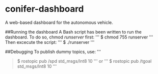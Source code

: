 # conifer-dashboard
A web-based dashboard for the autonomous vehicle.

##Running the dashboard
A Bash script has been written to run the dashboard. To do so, chmod <i>runserver</i> first: 
'''
$ chmod 755 runserver
'''
Then excecute the script:
'''
$ ./runserver
'''

##Debugging
To publish dummy topics, use:
'''
> $ rostopic pub /spd std_msgs/Int8 10
'''
or
'''
> $ rostopic pub /tgoal std_msgs/Int8 10
'''
